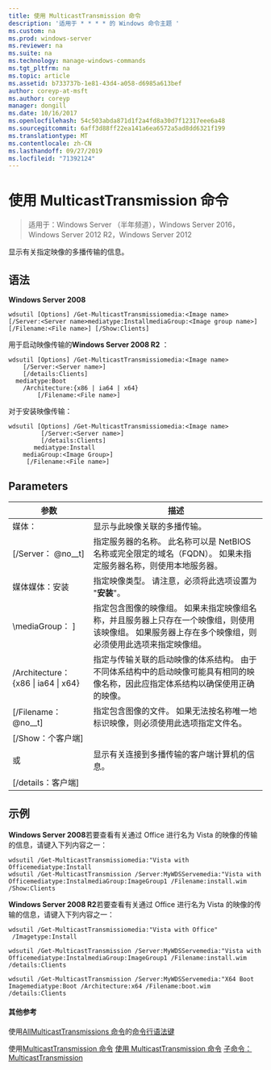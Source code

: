 ```yaml
---
title: 使用 MulticastTransmission 命令
description: '适用于 * * * * 的 Windows 命令主题 '
ms.custom: na
ms.prod: windows-server
ms.reviewer: na
ms.suite: na
ms.technology: manage-windows-commands
ms.tgt_pltfrm: na
ms.topic: article
ms.assetid: b733737b-1e81-43d4-a058-d6985a613bef
author: coreyp-at-msft
ms.author: coreyp
manager: dongill
ms.date: 10/16/2017
ms.openlocfilehash: 54c503abda871d1f2a4fd8a30d7f12317eee6a48
ms.sourcegitcommit: 6aff3d88ff22ea141a6ea6572a5ad8dd6321f199
ms.translationtype: MT
ms.contentlocale: zh-CN
ms.lasthandoff: 09/27/2019
ms.locfileid: "71392124"
---
```

# <a name="using-the-get-multicasttransmission-command"></a>使用 MulticastTransmission 命令

>适用于：Windows Server （半年频道），Windows Server 2016，Windows Server 2012 R2，Windows Server 2012

显示有关指定映像的多播传输的信息。
## <a name="syntax"></a>语法
**Windows Server 2008**
```
wdsutil [Options] /Get-MulticastTransmissiomedia:<Image name> [/Server:<Server name>mediatype:InstallmediaGroup:<Image group name>] 
[/Filename:<File name>] [/Show:Clients]
```
用于启动映像传输的**Windows Server 2008 R2** ：
```
wdsutil [Options] /Get-MulticastTransmissiomedia:<Image name>
    [/Server:<Server name>]
    [/details:Clients]
  mediatype:Boot
    /Architecture:{x86 | ia64 | x64}
        [/Filename:<File name>]
```
对于安装映像传输：
```
wdsutil [Options] /Get-MulticastTransmissiomedia:<Image name>
         [/Server:<Server name>]
         [/details:Clients]
       mediatype:Install
    mediaGroup:<Image Group>]
     [/Filename:<File name>]
```
## <a name="parameters"></a>Parameters
|参数|描述|
|-------|--------|
媒体： <Image name>|显示与此映像关联的多播传输。|
|[/Server： @no__t]|指定服务器的名称。 此名称可以是 NetBIOS 名称或完全限定的域名（FQDN）。 如果未指定服务器名称，则使用本地服务器。|
媒体媒体：安装|指定映像类型。 请注意，必须将此选项设置为 "**安装**"。|
|\mediaGroup： <Image group name>]|指定包含图像的映像组。 如果未指定映像组名称，并且服务器上只存在一个映像组，则使用该映像组。 如果服务器上存在多个映像组，则必须使用此选项来指定映像组。|
|/Architecture： {x86 &#124; ia64 &#124; x64}|指定与传输关联的启动映像的体系结构。 由于不同体系结构中的启动映像可能具有相同的映像名称，因此应指定体系结构以确保使用正确的映像。|
|[/Filename： @no__t]|指定包含图像的文件。 如果无法按名称唯一地标识映像，则必须使用此选项指定文件名。|
|[/Show：个客户端]<br /><br />或<br /><br />[/details：客户端]|显示有关连接到多播传输的客户端计算机的信息。|
## <a name="BKMK_examples"></a>示例
**Windows Server 2008**若要查看有关通过 Office 进行名为 Vista 的映像的传输的信息，请键入下列内容之一：
```
wdsutil /Get-MulticastTransmissiomedia:"Vista with Officemediatype:Install
wdsutil /Get-MulticastTransmission /Server:MyWDSServemedia:"Vista with Officemediatype:InstalmediaGroup:ImageGroup1 /Filename:install.wim /Show:Clients
```
**Windows Server 2008 R2**若要查看有关通过 Office 进行名为 Vista 的映像的传输的信息，请键入下列内容之一：
```
wdsutil /Get-MulticastTransmissiomedia:"Vista with Office"
 /Imagetype:Install
```
```
wdsutil /Get-MulticastTransmission /Server:MyWDSServemedia:"Vista with Officemediatype:InstalmediaGroup:ImageGroup1 /Filename:install.wim /details:Clients
```
```
wdsutil /Get-MulticastTransmission /Server:MyWDSServemedia:"X64 Boot Imagemediatype:Boot /Architecture:x64 /Filename:boot.wim /details:Clients
```
#### <a name="additional-references"></a>其他参考
使用[AllMulticastTransmissions 命令](using-the-get-allmulticasttransmissions-command.md)的[命令行语法键](command-line-syntax-key.md)
 
 使用[MulticastTransmission 命令](using-the-new-multicasttransmission-command.md)
[使用 MulticastTransmission 命令](using-the-remove-multicasttransmission-command.md)
[子命令： MulticastTransmission](subcommand-start-multicasttransmission.md)
